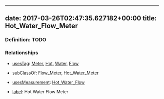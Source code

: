 
---
date: 2017-03-26T02:47:35.627182+00:00
title: Hot_Water_Flow_Meter
---
### Definition: TODO

### Relationships

* [usesTag](https://brickschema.org/schema/1.0/BrickFrame#usesTag): [Meter](https://brickschema.org/schema/1.0/BrickTag#Meter), [Hot](https://brickschema.org/schema/1.0/BrickTag#Hot), [Water](https://brickschema.org/schema/1.0/BrickTag#Water), [Flow](https://brickschema.org/schema/1.0/BrickTag#Flow)

* [subClassOf](http://www.w3.org/2000/01/rdf-schema#subClassOf): [Flow_Meter](https://brickschema.org/schema/1.0/Brick#Flow_Meter), [Hot_Water_Meter](https://brickschema.org/schema/1.0/Brick#Hot_Water_Meter)

* [usesMeasurement](https://brickschema.org/schema/1.0/BrickFrame#usesMeasurement): [Hot_Water_Flow](https://brickschema.org/schema/1.0/Brick#Hot_Water_Flow)

* [label](http://www.w3.org/2000/01/rdf-schema#label): Hot Water Flow Meter
